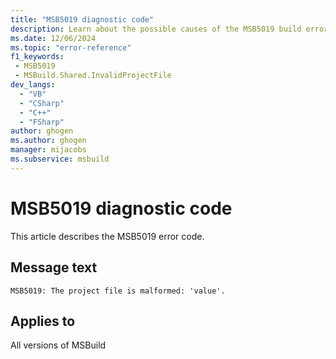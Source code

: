 ```yaml
---
title: "MSB5019 diagnostic code"
description: Learn about the possible causes of the MSB5019 build error, and get troubleshooting tips.
ms.date: 12/06/2024
ms.topic: "error-reference"
f1_keywords:
 - MSB5019
 - MSBuild.Shared.InvalidProjectFile
dev_langs:
  - "VB"
  - "CSharp"
  - "C++"
  - "FSharp"
author: ghogen
ms.author: ghogen
manager: mijacobs
ms.subservice: msbuild
---
```


# MSB5019 diagnostic code

<!-- :::ErrorDefinitionDescription::: -->
<!-- :::editable-content name="introDescription"::: -->
This article describes the MSB5019 error code.
<!-- :::editable-content-end::: -->

## Message text

`MSB5019: The project file is malformed: 'value'.`

<!-- :::editable-content name="postOutputDescription"::: -->
<!--
{StrBegin="MSB5019: "}
-->
<!-- :::editable-content-end::: -->
<!-- :::ErrorDefinitionDescription-end::: -->

## Applies to

All versions of MSBuild
